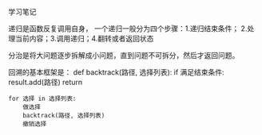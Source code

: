 学习笔记

递归是函数反复调用自身， 一个递归一般分为四个步骤：1.递归结束条件；
2.处理当前内容；3.调用递归；4.翻转或者返回状态

分治是将大问题逐步拆解成小问题，直到问题不可拆分，然后才返回问题。

回溯的基本框架是：
def backtrack(路径, 选择列表):
    if 满足结束条件:
        result.add(路径)
        return
    
    for 选择 in 选择列表:
        做选择
        backtrack(路径, 选择列表)
        撤销选择
